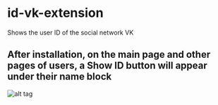 # id-vk-extension
Shows the user ID of the social network VK

## After installation, on the main page and other pages of users, a Show ID button will appear under their name block

![alt tag](https://i.imgur.com/iOaszGS.jpg "shows")
